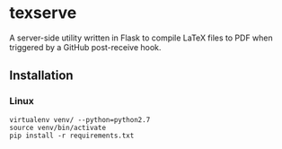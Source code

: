 # texserve #

A server-side utility written in Flask to compile LaTeX files to PDF when triggered by a GitHub post-receive hook.

## Installation ##
### Linux ###

    virtualenv venv/ --python=python2.7
    source venv/bin/activate
    pip install -r requirements.txt
